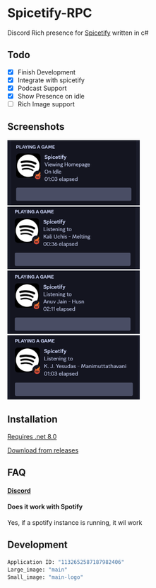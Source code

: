 # Spicetify-RPC
Discord Rich presence for [Spicetify](https://spicetify.app) written in c#

## Todo
- [X] Finish Development
- [x] Integrate with spicetify
- [x] Podcast Support
- [x] Show Presence on idle
- [ ] Rich Image support

## Screenshots

<img src="https://github.com/v4ish/RPC/blob/main/Screenshots/spice.png" alt="logo" width="300"/>
<img src="https://github.com/v4ish/RPC/blob/main/Screenshots/spice1.png" alt="logo" width="300"/>
<img src="https://github.com/v4ish/RPC/blob/main/Screenshots/spice2.png" alt="logo" width="300"/>
<img src="https://github.com/v4ish/RPC/blob/main/Screenshots/spice3.png" alt="logo" width="300"/>

## Installation

[Requires .net 8.0](https://dotnet.microsoft.com/en-us/download/dotnet/8.0)

[Download from releases](https://github.com/v4ish/Spicetify-RPC/releases/latest)

## FAQ


#### [Discord](https://r.dsc.gg/v4ish)

#### Does it work with Spotify

Yes, if a spotify instance is running, it wil work

## Development
``` bash
Application ID: "1132652587187982406"
Large_image: "main"
Small_image: "main-logo"
```
